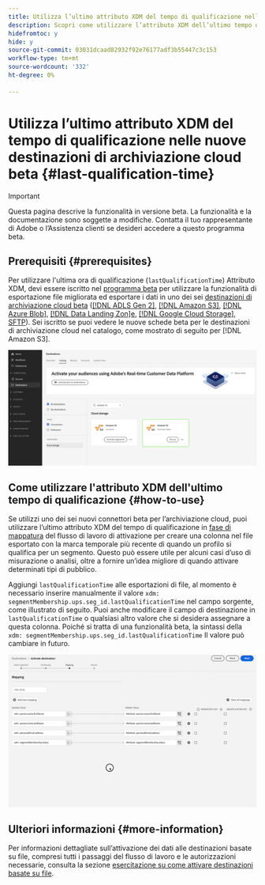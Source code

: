 ```yaml
---
title: Utilizza l’ultimo attributo XDM del tempo di qualificazione nelle nuove destinazioni di archiviazione cloud beta
description: Scopri come utilizzare l’attributo XDM dell’ultimo tempo di qualificazione nelle nuove destinazioni di archiviazione cloud beta
hidefromtoc: y
hide: y
source-git-commit: 03031dcaad82932f92e76177adf3b55447c3c153
workflow-type: tm+mt
source-wordcount: '332'
ht-degree: 0%

---
```


# Utilizza l’ultimo attributo XDM del tempo di qualificazione nelle nuove destinazioni di archiviazione cloud beta {#last-qualification-time}

>[!IMPORTANT]
> 
>Questa pagina descrive la funzionalità in versione beta. La funzionalità e la documentazione sono soggette a modifiche. Contatta il tuo rappresentante di Adobe o l’Assistenza clienti se desideri accedere a questo programma beta.

## Prerequisiti {#prerequisites}

Per utilizzare l&#39;ultima ora di qualificazione (`lastQualificationTime`) Attributo XDM, devi essere iscritto nel [programma beta](/help/release-notes/2022/october-2022.md#destinations) per utilizzare la funzionalità di esportazione file migliorata ed esportare i dati in uno dei sei [destinazioni di archiviazione cloud beta](/help/release-notes/2022/october-2022.md#destinations) ([[!DNL ADLS Gen 2]](/help/destinations/catalog/cloud-storage/adls-gen2.md), [[!DNL Amazon S3]](/help/destinations/catalog/cloud-storage/amazon-s3.md), [[!DNL Azure Blob]](/help/destinations/catalog/cloud-storage/azure-blob.md), [[!DNL Data Landing Zon]e](/help/destinations/catalog/cloud-storage/data-landing-zone.md), [[!DNL Google Cloud Storage]](/help/destinations/catalog/cloud-storage/google-cloud-storage.md), [SFTP](/help/destinations/catalog/cloud-storage/sftp.md)). Sei iscritto se puoi vedere le nuove schede beta per le destinazioni di archiviazione cloud nel catalogo, come mostrato di seguito per [!DNL Amazon S3].

![Immagine che mostra la nuova scheda beta di Amazon S3](/help/destinations/assets/ui/activate-destinations/new-amazon-s3-beta-card.png)

## Come utilizzare l&#39;attributo XDM dell&#39;ultimo tempo di qualificazione {#how-to-use}

Se utilizzi uno dei sei nuovi connettori beta per l’archiviazione cloud, puoi utilizzare l’ultimo attributo XDM del tempo di qualificazione in [fase di mappatura](/help/destinations/ui/activate-batch-profile-destinations.md#mapping) del flusso di lavoro di attivazione per creare una colonna nel file esportato con la marca temporale più recente di quando un profilo si qualifica per un segmento. Questo può essere utile per alcuni casi d’uso di misurazione o analisi, oltre a fornire un’idea migliore di quando attivare determinati tipi di pubblico.

Aggiungi `lastQualificationTime` alle esportazioni di file, al momento è necessario inserire manualmente il valore `xdm: segmentMembership.ups.seg_id.lastQualificationTime` nel campo sorgente, come illustrato di seguito. Puoi anche modificare il campo di destinazione in `lastQualificationTime` o qualsiasi altro valore che si desidera assegnare a questa colonna. Poiché si tratta di una funzionalità beta, la sintassi della `xdm: segmentMembership.ups.seg_id.lastQualificationTime` Il valore può cambiare in futuro.

![Registrazione dello schermo che mostra l&#39;ultima volta in cui l&#39;attributo XDM viene incollato nella fase di mappatura](/help/destinations/ui/last-qualification-time.gif)

## Ulteriori informazioni {#more-information}

Per informazioni dettagliate sull’attivazione dei dati alle destinazioni basate su file, compresi tutti i passaggi del flusso di lavoro e le autorizzazioni necessarie, consulta la sezione [esercitazione su come attivare destinazioni basate su file](/help/destinations/ui/activate-batch-profile-destinations.md).